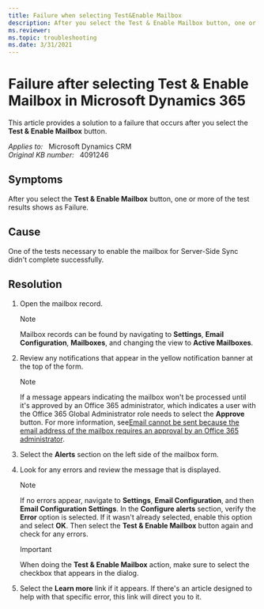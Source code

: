 ```yaml
---
title: Failure when selecting Test&Enable Mailbox
description: After you select the Test & Enable Mailbox button, one or more of the test results shows as Failure.
ms.reviewer: 
ms.topic: troubleshooting
ms.date: 3/31/2021
---
```

# Failure after selecting Test & Enable Mailbox in Microsoft Dynamics 365

This article provides a solution to a failure that occurs after you select the **Test & Enable Mailbox** button.

_Applies to:_ &nbsp; Microsoft Dynamics CRM  
_Original KB number:_ &nbsp; 4091246

## Symptoms

After you select the **Test & Enable Mailbox** button, one or more of the test results shows as Failure.

## Cause

One of the tests necessary to enable the mailbox for Server-Side Sync didn't complete successfully.

## Resolution

1. Open the mailbox record.

    > [!NOTE]
    > Mailbox records can be found by navigating to **Settings**, **Email Configuration**, **Mailboxes**, and changing the view to **Active Mailboxes**.

2. Review any notifications that appear in the yellow notification banner at the top of the form.

    > [!NOTE]
    > If a message appears indicating the mailbox won't be processed until it's approved by an Office 365 administrator, which indicates a user with the Office 365 Global Administrator role needs to select the **Approve** button. For more information, see[Email cannot be sent because the email address of the mailbox requires an approval by an Office 365 administrator](https://support.microsoft.com/help/4052727).

3. Select the **Alerts** section on the left side of the mailbox form.
4. Look for any errors and review the message that is displayed.

    > [!NOTE]
    > If no errors appear, navigate to **Settings**, **Email Configuration**, and then **Email Configuration Settings**. In the **Configure alerts** section, verify the **Error** option is selected. If it wasn't already selected, enable this option and select **OK**. Then select the **Test & Enable Mailbox** button again and check for any errors.

    > [!IMPORTANT]
    > When doing the **Test & Enable Mailbox** action, make sure to select the checkbox that appears in the dialog.

5. Select the **Learn more** link if it appears. If there's an article designed to help with that specific error, this link will direct you to it.
